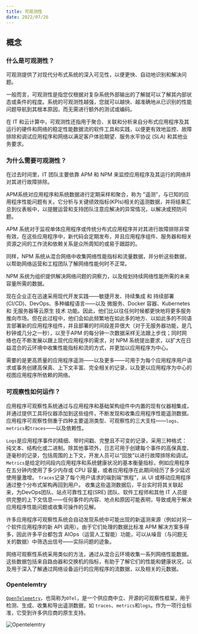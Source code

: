 ```yaml
---
title: 可观测性
date: 2022/07/26
---
```


## 概念

### 什么是可观测性？

可观测提供了对现代分布式系统的深入可见性，以便更快、自动地识别和解决问题。

一般而言，可观测性是指您仅根据对复杂系统外部输出的了解就可以了解其内部状态或条件的程度。系统的可观测性越强，您就可以越快、越准确地从已识别的性能问题导航到其根本原因，而无需进行额外的测试或编码。

在 IT 和云计算中，可观测性还指用于聚合、关联和分析来自分布式应用程序及其运行的硬件和网络的稳定性能数据流的软件工具和实践，以便更有效地监控、故障排除和调试应用程序和网络以满足客户体验期望、服务水平协议 (SLA) 和其他业务要求。

### 为什么需要可观测性？

在过去时间里，IT 团队主要依靠 APM 和 NPM 来监控应用程序及其运行的网络并对其进行故障排除。

APM系统对应用程序和系统数据进行定期采样和聚合，称为 "遥测"，与已知的应用程序性能问题有关。它分析与关键绩效指标(KPIs)相关的遥测数据，并将结果汇​​总到仪表板中，以提醒运营和支持团队注意应解决的异常情况，以解决或预防问题。

APM 系统对于监视单体应用程序或传统分布式应用程序并对其进行故障排除非常有效，在这些应用程序中，新代码会定期发布，并且应用程序组件、服务器和相关资源之间的工作流和依赖关系是众所周知的或易于跟踪的。

同样，NPM 系统从混合网络中收集网络性能指标和流量数据，并分析这些数据，以帮助网络运营和工程团队了解网络性能何时不正常。

NPM 系统为组织提供解决网络问题的洞察力，以及规划持续网络性能所需的未来容量所需的数据。

现在企业正在迅速采用现代开发实践——敏捷开发、持续集成 和 持续部署 (CI/CD)、DevOps、多种编程语言——以及 微服务、Docker 容器、Kubernetes 和 无服务器等云原生 技术  功能。因此，他们比以往任何时候都更快地将更多服务推向市场。但在此过程中，他们会如此频繁地在如此多的地方、以如此多的不同语言部署新的应用程序组件，并且部署的时间段差异很大（对于无服务器功能，是几秒钟或几分之一秒），以至于APM 的每分钟一次数据采样无法跟上步伐；同时网络也在不断发展以跟上现代应用程序的需求，对 NPM 系统提出要求，以扩大在日益混合的云环境中收集性能指标和流的方式，并更加以应用程序为中心。

需要的是更高质量的应用程序遥测——以及更多——可用于为每个应用程序用户请求或事务创建高保真、上下文丰富、完全相关的记录，以及更以应用程序为中心的视图应用程序所依赖的网络。

### 可观察性如何运作？

应用程序可观察性系统通过与应用程序和基础架构组件中内置的现有仪器相集成，并通过提供工具将仪器添加到这些组件，不断发现和收集应用程序性能遥测数据。应用程序可观察性侧重于四种主要遥测类型、可观察性的三大支柱——`logs`、`metrics`和`traces`——以及依赖性。

`Logs`是应用程序事件的精细、带时间戳、完整且不可变的记录，采用三种格式：纯文本、结构化或二进制。除其他事项外，日志可用于创建每个事件的高保真度、逐毫秒的记录，包括周围的上下文，开发人员可以“回放”以进行故障排除和调试。
`Metrics`是给定时间段内应用程序和系统健康状况的基本衡量指标，例如应用程序在五分钟内使用了多少内存或 CPU 容量，或者应用程序在此期间经历了多少延迟使用量激增。
`Traces`记录了每个用户请求的端到端“旅程”，从 UI 或移动应用程序通过整个分布式架构再回到用户。
收集这些遥测数据后，平台实时将其关联起来，为DevOps团队、站点可靠性工程(SRE) 团队、软件工程师和其他 IT 人员提供完整的上下文信息——任何事件的内容、地点和原因可能表明，导致或用于解决应用程序性能问题或收集可操作的见解。

许多应用程序可观察性系统会自动发现系统中可能出现的新遥测来源（例如对另一个软件应用程序的新 API 调用）。由于它们处理的数据比标准 APM 解决方案多得多，因此许多平台都包含 AIOps（运营人工智能）功能，可以从噪音（与问题无关的数据）中筛选出信号——实际问题的迹象。

网络可观察性系统采用类似的方法，通过从混合云环境收集一系列网络性能数据。这些数据包括来自路由器和交换机的指标，有助于了解它们的性能和健康状况，以及用于深入了解通过网络设备运行的应用程序的流数据，以及相关的元数据。

### Opentelemtry
[`OpenTelemetry`](https://opentelemetry.io/)，也简称为`OTel`，是一个供应商中立、开源的可观察性框架，用于检测、生成、收集和导出遥测数据，如 `traces`、`metrics`和`logs`。作为一项行业标准，它受到许多供应商的原生支持。

![Opentelemtry](/framework/otel.png)